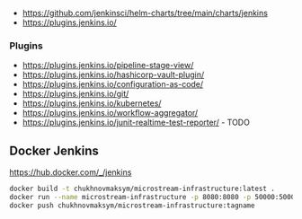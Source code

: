 - https://github.com/jenkinsci/helm-charts/tree/main/charts/jenkins
- https://plugins.jenkins.io/

### Plugins

- https://plugins.jenkins.io/pipeline-stage-view/
- https://plugins.jenkins.io/hashicorp-vault-plugin/
- https://plugins.jenkins.io/configuration-as-code/
- https://plugins.jenkins.io/git/
- https://plugins.jenkins.io/kubernetes/
- https://plugins.jenkins.io/workflow-aggregator/
- https://plugins.jenkins.io/junit-realtime-test-reporter/ - TODO

## Docker Jenkins
https://hub.docker.com/_/jenkins

```bash
docker build -t chukhnovmaksym/microstream-infrastructure:latest .
docker run --name microstream-infrastructure -p 8080:8080 -p 50000:50000 -v /var/jenkins_home chukhnovmaksym/microstream-infrastructure:latest
docker push chukhnovmaksym/microstream-infrastructure:tagname
```